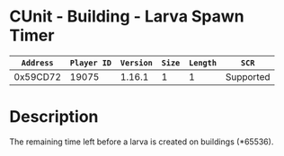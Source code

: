 # CUnit - Building - Larva Spawn Timer

| `Address` | `Player ID` | `Version` | `Size` | `Length` | `SCR` |
| ---------- | ----------- | --------- | ------ | -------- | ---- |
| 0x59CD72 | 19075 | 1.16.1 | 1 | 1 | Supported |

# Description

The remaining time left before a larva is created on buildings (*65536).